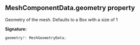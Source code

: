 
## MeshComponentData.geometry property

Geometry of the mesh. Defaults to a Box with a size of 1

**Signature:**

```typescript
geometry?: MeshGeometryData;
```
